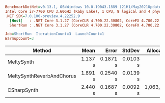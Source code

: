 ``` ini

BenchmarkDotNet=v0.13.1, OS=Windows 10.0.19043.1889 (21H1/May2021Update)
Intel Core i7-7700 CPU 3.60GHz (Kaby Lake), 1 CPU, 8 logical and 4 physical cores
.NET SDK=7.0.100-preview.4.22252.9
  [Host]   : .NET Core 3.1.27 (CoreCLR 4.700.22.30802, CoreFX 4.700.22.31504), X64 RyuJIT
  ShortRun : .NET Core 3.1.27 (CoreCLR 4.700.22.30802, CoreFX 4.700.22.31504), X64 RyuJIT

Job=ShortRun  IterationCount=3  LaunchCount=1  
WarmupCount=3  

```
|                    Method |    Mean |    Error |   StdDev |   Allocated |
|-------------------------- |--------:|---------:|---------:|------------:|
|                MeltySynth | 1.137 s | 0.1871 s | 0.0103 s |           - |
| MeltySynthReverbAndChorus | 1.891 s | 0.2540 s | 0.0139 s |           - |
|               CSharpSynth | 2.440 s | 0.1687 s | 0.0092 s | 1,063,944 B |
